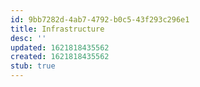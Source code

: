 ```yaml
---
id: 9bb7282d-4ab7-4792-b0c5-43f293c296e1
title: Infrastructure
desc: ''
updated: 1621818435562
created: 1621818435562
stub: true
---
```


